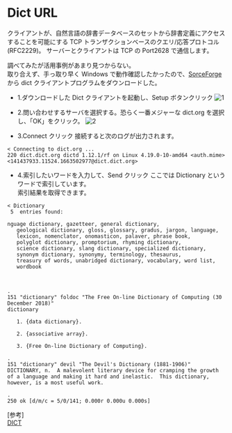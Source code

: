 # Dict URL

クライアントが、自然言語の辞書データベースのセットから辞書定義にアクセスすることを可能にする TCP トランザクションベースのクエリ/応答プロトコル(RFC2229)。
サーバーとクライアントは TCP の Port2628 で通信します。

調べてみたが活用事例があまり見つからない。  
取り合えず、手っ取り早く Windows で動作確認したかったので、[SorceForge](https://sourceforge.net/projects/dictc/)から dict クライアントプログラムをダウンロードした。

- 1.ダウンロードした Dict クライアントを起動し、Setup ボタンクリック
  ![1](https://user-images.githubusercontent.com/49807271/190901201-dc7a84a1-4a89-4ea5-b28c-d0df0185f867.png)

- 2.問い合わせするサーバを選択する。恐らく一番メジャーな dict.org を選択し、「OK」をクリック。
  ![2](https://user-images.githubusercontent.com/49807271/190901365-efa1e5cb-0a34-4963-9d96-6cff9cf4c0d8.png)

* 3.Connect クリック
  接続すると次のログが出力されます。

```
< Connecting to dict.org ...
220 dict.dict.org dictd 1.12.1/rf on Linux 4.19.0-10-amd64 <auth.mime> <141437933.11524.1663502977@dict.dict.org>
```

- 4.索引したいワードを入力して、Send クリック
  ここでは Dictionary というワードで索引しています。  
  索引結果を取得できます。

```
< Dictionary
 5  entries found:

nguage dictionary, gazetteer, general dictionary,
   geological dictionary, gloss, glossary, gradus, jargon, language,
   lexicon, nomenclator, onomasticon, palaver, phrase book,
   polyglot dictionary, promptorium, rhyming dictionary,
   science dictionary, slang dictionary, specialized dictionary,
   synonym dictionary, synonymy, terminology, thesaurus,
   treasury of words, unabridged dictionary, vocabulary, word list,
   wordbook



.
151 "dictionary" foldoc "The Free On-line Dictionary of Computing (30 December 2018)"
dictionary

   1. {data dictionary}.

   2. {associative array}.

   3. {Free On-line Dictionary of Computing}.

.
151 "dictionary" devil "The Devil's Dictionary (1881-1906)"
DICTIONARY, n.  A malevolent literary device for cramping the growth
of a language and making it hard and inelastic.  This dictionary,
however, is a most useful work.

.
250 ok [d/m/c = 5/0/141; 0.000r 0.000u 0.000s]
```

[参考]  
 [DICT](https://tradic.osdn.jp/dict)
